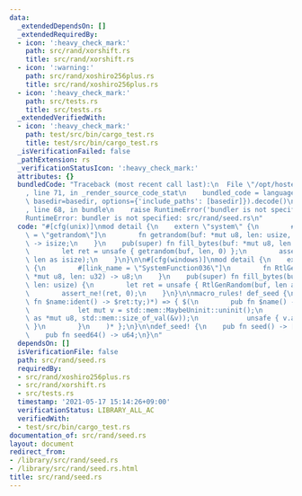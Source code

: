 ```yaml
---
data:
  _extendedDependsOn: []
  _extendedRequiredBy:
  - icon: ':heavy_check_mark:'
    path: src/rand/xorshift.rs
    title: src/rand/xorshift.rs
  - icon: ':warning:'
    path: src/rand/xoshiro256plus.rs
    title: src/rand/xoshiro256plus.rs
  - icon: ':heavy_check_mark:'
    path: src/tests.rs
    title: src/tests.rs
  _extendedVerifiedWith:
  - icon: ':heavy_check_mark:'
    path: test/src/bin/cargo_test.rs
    title: test/src/bin/cargo_test.rs
  _isVerificationFailed: false
  _pathExtension: rs
  _verificationStatusIcon: ':heavy_check_mark:'
  attributes: {}
  bundledCode: "Traceback (most recent call last):\n  File \"/opt/hostedtoolcache/Python/3.9.5/x64/lib/python3.9/site-packages/onlinejudge_verify/documentation/build.py\"\
    , line 71, in _render_source_code_stat\n    bundled_code = language.bundle(stat.path,\
    \ basedir=basedir, options={'include_paths': [basedir]}).decode()\n  File \"/opt/hostedtoolcache/Python/3.9.5/x64/lib/python3.9/site-packages/onlinejudge_verify/languages/user_defined.py\"\
    , line 68, in bundle\n    raise RuntimeError('bundler is not specified: {}'.format(path.as_posix()))\n\
    RuntimeError: bundler is not specified: src/rand/seed.rs\n"
  code: "#[cfg(unix)]\nmod detail {\n    extern \"system\" {\n        #[link_name\
    \ = \"getrandom\"]\n        fn getrandom(buf: *mut u8, len: usize, flags: usize)\
    \ -> isize;\n    }\n    pub(super) fn fill_bytes(buf: *mut u8, len: usize) {\n\
    \        let ret = unsafe { getrandom(buf, len, 0) };\n        assert_eq!(ret,\
    \ len as isize);\n    }\n}\n\n#[cfg(windows)]\nmod detail {\n    extern \"system\"\
    \ {\n        #[link_name = \"SystemFunction036\"]\n        fn RtlGenRandom(buf:\
    \ *mut u8, len: u32) -> u8;\n    }\n    pub(super) fn fill_bytes(buf: *mut u8,\
    \ len: usize) {\n        let ret = unsafe { RtlGenRandom(buf, len as u32) };\n\
    \        assert_ne!(ret, 0);\n    }\n}\n\nmacro_rules! def_seed {\n    ($(pub\
    \ fn $name:ident() -> $ret:ty;)*) => { $(\n        pub fn $name() -> $ret {\n\
    \            let mut v = std::mem::MaybeUninit::uninit();\n            self::detail::fill_bytes(v.as_mut_ptr()\
    \ as *mut u8, std::mem::size_of_val(&v));\n            unsafe { v.assume_init()\
    \ }\n        }\n    )* };\n}\n\ndef_seed! {\n    pub fn seed() -> [u64; 4];\n\
    \    pub fn seed64() -> u64;\n}\n"
  dependsOn: []
  isVerificationFile: false
  path: src/rand/seed.rs
  requiredBy:
  - src/rand/xoshiro256plus.rs
  - src/rand/xorshift.rs
  - src/tests.rs
  timestamp: '2021-05-17 15:14:26+09:00'
  verificationStatus: LIBRARY_ALL_AC
  verifiedWith:
  - test/src/bin/cargo_test.rs
documentation_of: src/rand/seed.rs
layout: document
redirect_from:
- /library/src/rand/seed.rs
- /library/src/rand/seed.rs.html
title: src/rand/seed.rs
---
```

